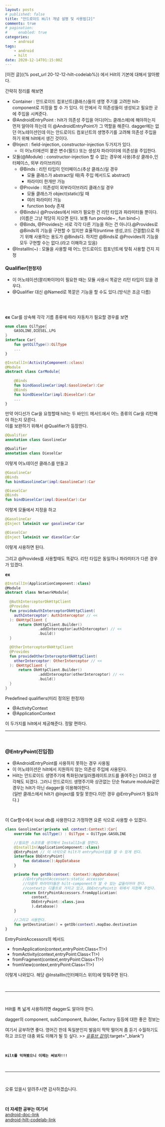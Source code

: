 ```yaml
---
layout: posts
# published: false
title: "안드로이드 Hilt 개념 설명 및 사용법[2]"
comments: true
# pagination:
#     enabled: true
categories:
    - android
tags:
    - android
    - hilt
date: 2020-12-14T01:15:00Z
---
```


[이전 글]({%  post_url 20-12-12-hilt-codelab%}) 에서 Hilt의 기본에 대해서 알아봤다.

간략히 정리를 해보면


- Container : 안드로이드 컴포넌트(클래스)들의 생명 주기를 고려한 hilt-component로 지정을 할 수 가 있다. 이 안에서 각 의존성들이 생성되고 필요한 곳에 주입을 시켜준다.
- @AndroidEntryPoint : hilt가 의존성 주입을 어디(어느 클래스에)에 해야하는지 먼저 알아야 하는데 이 @AndroidEntryPoint가 그 역할을 해준다. dagger에는 없던 어노테이션인데 이는 안드로이드 컴포넌트의 생명주기를 고려해 의존성 주입을 하기 위해 hilt에서 생긴 것이다.
- @Inject : field-injection, constructor-injection 두가지가 있다.
  - 이 어노터에션이 붙은 변수(필드) 또는 생성자 파라미터에 의존성을 주입한다.
- 모듈(@Module) : constructor-injection 할 수 없는 경우에 사용(추상 클래수,인터페이스, 외부 라이브러리)
  - @Binds : 리턴 타입이 인터페이스(추상 클래스)일 경우
    - 모듈 클래스가 abstract일 때(즉 주입 메서드도 abstract)
    - 파라미터 한개만 가능
  - @Provide : 의존성이 외부라이브러리 클래스일 경우
    - 모듈 클래스가 object(static)일 때
    - 여러 파라미터 가능
    - function body 존재
  - @Binds나 @Provides에서 Hilt가 필요한 건 리턴 타입과 파라미터들 뿐이다.(이름은 그냥 적당히 지으면 된다. 보통 fun provide~ , fun bind~)
  - @Binds, @Provides는 서로 각각 다른 기능을 하는 건 아니다.@Provides로 @Binds의 기능을 구현할 수 있지만 효율적(runtime 생성,코드 간결함)으로 하기 위해 사용하는 용도가 @Binds다. 하지만 @Binds로 @Provides의 기능을 모두 구현할 수는 없다.(라고 이해하고 있음)
- @InstallIn(~) : 모듈을 사용할 때 어느 안드로이드 컴포넌트에 맞춰 사용할 건지 지정     



### Qualifier(`한정자`)
- 이 어노테이션(콸리퐈이어)이 필요한 때는 모듈 사용시 똑같은 리턴 타입이 있을 경우다.<br>
- @Qualifier 대신 @Named로 똑깥은 기능을 할 수도 있다.(방식은 조금 다름)

<br><br>

**ex**
Car를 상속해 각각 기름 종류에 따라 자동차가 필요할 경우를 보면
```kotlin
enum class OilType{
    GASOLINE,DIESEL,LPG
}
interface Car{
    fun getOilType():OilType
    ...
}

@InstallIn(ActivityComponent::class)
@Module
abstract class CarModule{
    
    @Binds
    fun bindGasolineCar(impl:GasolineCar):Car
    @Binds
    fun bindDieselCar(impl:DieselCar):Car
    ...
}
```
만약 어디선가 Car을 요청할때 hilt는 두 바인드 메서드에서 어느 종류의 Car을 리턴해야 하는지 모른다.<br>
이를 보완하기 위해서 @Qualifier가 등장한다.
```kotlin
@Qualifier
annotation class GasolineCar

@Qualifier
annotation class DieselCar
```
이렇게 어노테이션 클래스를 만들고 
```kotlin
@GasolineCar
@Binds
fun bindGasolineCar(impl:GasolineCar):Car

@DieselCar
@Binds
fun bindDieselCar(impl:DieselCar):Car
```
이렇게 모듈에서 지정을 하고
```kotlin
@GasolineCar
@Inject lateinit var gasolineCar:Car

@DieselCar
@Inject lateinit var dieselCar:Car
```
이렇게 사용하면 된다.
<br><br>
그리고 @Provides를 사용할때도 똑같다. 리턴 타입은 동일하나 파라미터가 다른 경우가 있겠다.
<br> 

**ex**

```kotlin
@InstallIn(ApplicationComponent::class)
@Module
abstract class NetworkModule{
    
  @AuthInterceptorOkHttpClient
  @Provides
  fun provideAuthInterceptorOkHttpClient(
    authInterceptor: AuthInterceptor // <<
  ): OkHttpClient {
      return OkHttpClient.Builder()
               .addInterceptor(authInterceptor) // <<
               .build()
  }

  @OtherInterceptorOkHttpClient
  @Provides
  fun provideOtherInterceptorOkHttpClient(
    otherInterceptor: OtherInterceptor // <<
  ): OkHttpClient {
      return OkHttpClient.Builder()
               .addInterceptor(otherInterceptor) // <<
               .build()
  }
}
```
Predefined qualifiers(미리 정의된 한정자)
- @ActivityContext
- @ApplicationContext

이 두가지를 hilt에서 제공해준다. 정말 편하다.

___

<br>

### @EntryPoint(진입점)
- @AndroidEntryPoint를 사용하지 못하는 경우 사용됨
- 이 어노테이션은 hilt에서 지원하지 않는 의존성 주입에 사용된다.
- Hilt는 안드로이드 생명주기에 특화된(보일러플레이트코드를 줄여주는) DI라고 생각해도 되겠다. 그러니 안드로이드 생명주기와 상관없는 단순 feature module같은 경우는 hilt가 아닌 dagger을 이용해야한다. <br>
(일반 클래스에서 hilt가 @Inject를 찾질 못한다.이런 경우 @EntryPoint가 필요하다.)
<br>

이 Car함수에서 local db를 사용한다고 가정하면 요론 식으로 사용할 수 있겠다.
```kotlin
class GasolineCar(private val context:Context):Car{
    override fun oilType() : OilType = OilType.GASOLINE

    //필요한 스코프를 생각해서 InstallIn을 정한다.
    @InstallIn(ApplicationComponent::class)
    @EntryPoint // 이 녀석으로 hilt가 entryPoint임을 알 수 있게 된다.
    interface DbEntryPoint{
        fun database():AppDatabase
    }

    private fun getDb(context: Context):AppDatabase{
        //EntryPointAccessors:static accessor
        //다음의 파라미터들은 hilt-component가 알 수 있는 값들이어야 한다.
        //context는 디폴트로 가지고 있고, DbEntryPoint는 위에서 지정해 주었다.
        return EntryPointAccessors.fromApplication(
            context,
            DbEntryPoint::class.java
            ).database()
    }

    //그리고 사용한다.                                    
    fun getDestination() = getDb(context).mapDao.destination 
}
```
EntryPointAccessors의 메서드
- fromApplication(context,entryPoint:Class<T!>)
- fromActivity(context,entryPoint:Class<T!>)
- fromFragment(context,entryPoint:Class<T!>)
- fromView(context,entryPoint:Class<T!>)

이렇게 나와있다. 해당 @InstallIn(인터페이스 위의)에 맞춰주면 된다.

<br>

___

<br>

Hilt를 폭 넓게 사용하려면 dagger도 알아야 한다.

dagger의 component, subComponent, Builder, Factory 등등에 대한 좋은 정보는

여기서 공부하면 좋다. 영어긴 한데 독일분인지 발음이 딱딱 떨어져 좀 듣기 수월하기도하고 코드만 대충 봐도 이해가 될 듯 싶다. >> [*유튜브 강의*](https://www.youtube.com/watch?v=ZZ_qek0hGkM&list=PLrnPJCHvNZuA2ioi4soDZKz8euUQnJW65){:target="_blank"}

<br>

**`Hilt를 익혀봤으니 이제는 써보자!!!`**

<br>

____

<br>

오류 있을시 알려주시면 감사하겠습니다. 


<br>

**더 자세한 공부는 여기서** <br>
[android-doc-link](https://developer.android.com/training/dependency-injection) <br>
[android-hilt-codelab-link](https://codelabs.developers.google.com/codelabs/android-hilt#0)




